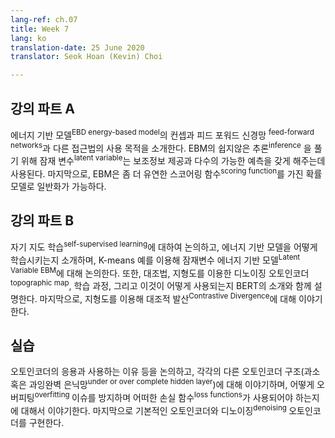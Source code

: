 ```yaml
---
lang-ref: ch.07
title: Week 7
lang: ko
translation-date: 25 June 2020
translator: Seok Hoan (Kevin) Choi

---
```


<!--
## Lecture part A

We introduced the concept of the energy-based models and the intention for different approaches other than feed-forward networks. To solve the difficulty of the inference in EBM, latent variables are used to provide auxiliary information and enable multiple possible predictions. Finally, the EBM can generalize to probabilistic model with more flexible scoring functions.
--> 
## 강의 파트 A
에너지 기반 모델<sup>EBD energy-based model</sup>의 컨셉과 피드 포워드 신경망 <sup>feed-forward networks</sup>과 다른 접근법의 사용 목적을 소개한다. EBM의 쉽지않은 추론<sup>inference</sup> 을 풀기 위해 잠재 변수<sup>latent variable</sup>는 보조정보 제공과 다수의 가능한 예측을 갖게 해주는데 사용된다. 마지막으로, EBM은 좀 더 유연한 스코어링 함수<sup>scoring function</sup>를 가진 확률모델로 일반화가 가능하다.
<!--
## Lecture part B
--> 
<!--
We discussed self-supervised learning, introduced how to train an Energy-based models, discussed Latent Variable EBM, specifically with an explained K-means example. We also introduced Contrastive Methods, explained a denoising autoencoder with a topographic map, the training process, and how it can be used, followed by an introduction to BERT. Finally, we talked about Contrastive Divergence, also explained using a topographic map.
-->

## 강의 파트 B

자기 지도 학습<sup>self-supervised learning</sup>에 대하여 논의하고, 에너지 기반 모델을 어떻게 학습시키는지 소개하며, K-means 예를 이용해 잠재변수 에너지 기반 모델<sup>Latent Variable EBM</sup>에 대해 논의한다. 또한, 대조법, 지형도<sup></sup>를 이용한 디노이징 오토인코더<sup>topographic map</sup>, 학습 과정, 그리고 이것이 어떻게 사용되는지 BERT의 소개와 함께 설명한다. 마지막으로, 지형도를 이용해 대조적 발산<sup>Contrastive Divergence</sup>에 대해 이야기한다. 

<!--
## Practicum
We discussed some applications of Autoencoders and talked about why we want to use them. Then we talked about different architectures of Autoencoders (under or over complete hidden layer), how to avoid overfitting issues and the loss functions we should use. Finally we implemented a standard Autoencoder and a denoising Autoencoder.
-->

## 실습
오토인코더의 응용과 사용하는 이유 등을 논의하고, 각각의 다른 오토인코더 구조(과소 혹은 과잉완벽 은닉망<sup>under or over complete hidden layer</sup>)에 대해 이야기하며, 어떻게 오버피팅<sup>overfitting </sup> 이슈를 방지하며 어떠한 손실 함수<sup>loss functions</sup>가 사용되어야 하는지에 대해서 이야기한다. 마지막으로 기본적인 오토인코더와 디노이징<sup>denoising </sup> 오토인코더를 구현한다.
